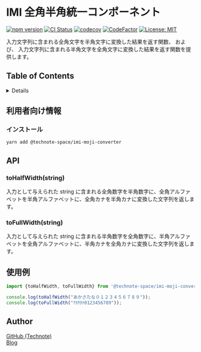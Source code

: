 # IMI 全角半角統一コンポーネント

[![npm version](https://badge.fury.io/js/%40technote-space%2Fimi-moji-converter.svg)](https://badge.fury.io/js/%40technote-space%2Fimi-moji-converter)
[![CI Status](https://github.com/technote-space/imi-moji-converter/workflows/CI/badge.svg)](https://github.com/technote-space/imi-moji-converter/actions)
[![codecov](https://codecov.io/gh/technote-space/imi-moji-converter/branch/master/graph/badge.svg)](https://codecov.io/gh/technote-space/imi-moji-converter)
[![CodeFactor](https://www.codefactor.io/repository/github/technote-space/imi-moji-converter/badge)](https://www.codefactor.io/repository/github/technote-space/imi-moji-converter)
[![License: MIT](https://img.shields.io/badge/License-MIT-blue.svg)](https://github.com/technote-space/doctoc/blob/master/LICENSE)

入力文字列に含まれる全角文字を半角文字に変換した結果を返す関数、
および、
入力文字列に含まれる半角文字を全角文字に変換した結果を返す関数を提供します。

## Table of Contents

<!-- START doctoc generated TOC please keep comment here to allow auto update -->
<!-- DON'T EDIT THIS SECTION, INSTEAD RE-RUN doctoc TO UPDATE -->
<details>
<summary>Details</summary>

- [利用者向け情報](#%E5%88%A9%E7%94%A8%E8%80%85%E5%90%91%E3%81%91%E6%83%85%E5%A0%B1)
  - [インストール](#%E3%82%A4%E3%83%B3%E3%82%B9%E3%83%88%E3%83%BC%E3%83%AB)
- [API](#api)
  - [toHalfWidth(string)](#tohalfwidthstring)
  - [toFullWidth(string)](#tofullwidthstring)
- [使用例](#%E4%BD%BF%E7%94%A8%E4%BE%8B)
- [Author](#author)

</details>
<!-- END doctoc generated TOC please keep comment here to allow auto update -->

## 利用者向け情報

### インストール

```shell
yarn add @technote-space/imi-moji-converter
```

## API

### toHalfWidth(string)

入力として与えられた string に含まれる全角数字を半角数字に、全角アルファベットを半角アルファベットに、全角カナを半角カナに変換した文字列を返します。

### toFullWidth(string)

入力として与えられた string に含まれる半角数字を全角数字に、半角アルファベットを全角アルファベットに、半角カナを全角カナに変換した文字列を返します。


## 使用例

```main.ts
import {toHalfWidth, toFullWidth} from '@technote-space/imi-moji-converter';

console.log(toHalfWidth("あかさたな０１２３４５６７８９"));
console.log(toFullWidth("ｱｶｻﾀﾅ0123456789"));
```

## Author
[GitHub (Technote)](https://github.com/technote-space)  
[Blog](https://technote.space)
